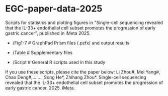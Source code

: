 # EGC-paper-data-2025

Scripts for statistics and plotting figures in "Single-cell sequencing revealed that the IL-33+ endothelial cell subset promotes the progression of early gastric cancer", published in iMeta 2025.

+ /Fig1-7 # GraphPad Prism files (.pzfx) and output results

+ /Table # Supplementary files

+ /Script # General R scripts used in this study

If you use these scripts, please cite the paper below:
Li Zhou#, Mei Yang#, Chao Deng#,......., Song He*, Zhihang Zhou*. Single-cell sequencing revealed that the IL-33+ endothelial cell subset promotes the progression of early gastric cancer. 2025. iMeta.
